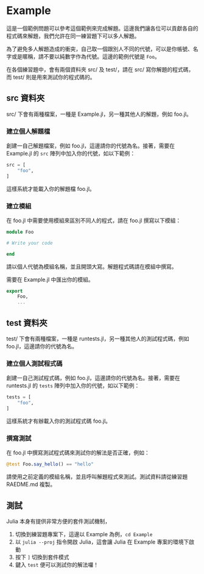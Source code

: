 # Example

這是一個範例問題可以參考這個範例來完成解題。這邊我們讓各位可以貢獻各自的程式碼來解題，我們允許在同一練習題下可以多人解題。

為了避免多人解題造成的衝突，自己取一個跟別人不同的代號，可以是你帳號、名字或是暱稱，請不要以純數字作為代號。這邊的範例代號是 `Foo`。

在各個練習題中，會有兩個資料夾 src/ 及 test/，請在 src/ 寫你解題的程式碼，而 test/ 則是用來測試你的程式碼的。

## src 資料夾

src/ 下會有兩種檔案，一種是 Example.jl，另一種其他人的解題，例如 foo.jl。

### 建立個人解題檔

創建一自己解題檔案，例如 foo.jl，這邊請你的代號為名。接著，需要在 Example.jl 的 `src` 陣列中加入你的代號，如以下範例：

```julia
src = [
    "foo",
]
```

這樣系統才能載入你的解題檔 foo.jl。

### 建立模組

在 foo.jl 中需要使用模組來區別不同人的程式，請在 foo.jl 撰寫以下模組：

```julia
module Foo

# Write your code

end
```

請以個人代號為模組名稱，並且開頭大寫。解題程式碼請在模組中撰寫。

需要在 Example.jl 中匯出你的模組。

```julia
export
    Foo,
    ...
```

## test 資料夾

test/ 下會有兩種檔案，一種是 runtests.jl，另一種其他人的測試程式碼，例如 foo.jl，這邊請你的代號為名。

### 建立個人測試程式碼

創建一自己測試程式碼，例如 foo.jl，這邊請你的代號為名。接著，需要在 runtests.jl 的 `tests` 陣列中加入你的代號，如以下範例：

```julia
tests = [
    "foo",
]
```

這樣系統才有辦載入你的測試程式碼 foo.jl。


### 撰寫測試

在 foo.jl 中撰寫測試程式碼來測試你的解法是否正確，例如：

```julia
@test Foo.say_hello() == "hello"
```

請使用之前定義的模組名稱，並且呼叫解題程式來測試。測試資料請從練習題 RAEDME.md 複製。

## 測試

Julia 本身有提供非常方便的套件測試機制，

1. 切換到練習題專案下，這邊以 Example 為例，`cd Example`
2. 以 `julia --proj` 指令開啟 Julia，這會讓 Julia 在 Example 專案的環境下啟動
3. 按下 `]` 切換到套件模式
4. 鍵入 `test` 便可以測試你的解法囉！
